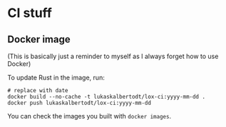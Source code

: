 # CI stuff

## Docker image

(This is basically just a reminder to myself as I always forget how to use Docker)

To update Rust in the image, run:

```
# replace with date
docker build --no-cache -t lukaskalbertodt/lox-ci:yyyy-mm-dd .
docker push lukaskalbertodt/lox-ci:yyyy-mm-dd
```

You can check the images you built with `docker images`.
